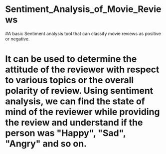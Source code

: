 # Sentiment_Analysis_of_Movie_Reviews
#A basic Sentiment analysis tool that can classify movie reviews as positive or negative.
# It can be used to determine the attitude of the reviewer with respect to various topics or the overall polarity of review. Using sentiment analysis, we can find the state of mind of the reviewer while providing the review and understand if the person was "Happy", "Sad", "Angry" and so on.
